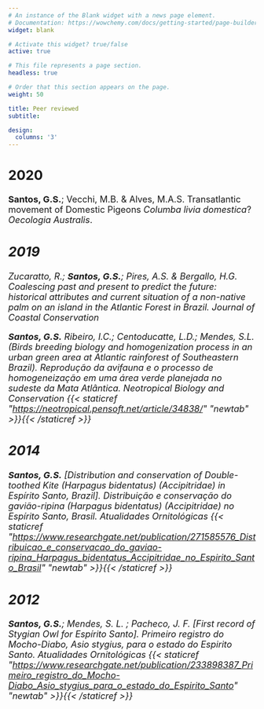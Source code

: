 ```yaml
---
# An instance of the Blank widget with a news page element.
# Documentation: https://wowchemy.com/docs/getting-started/page-builder/
widget: blank

# Activate this widget? true/false
active: true

# This file represents a page section.
headless: true

# Order that this section appears on the page.
weight: 50

title: Peer reviewed
subtitle:

design:
  columns: '3'
---
```


 <font size="4"> 
 
## 2020

**Santos, G.S.**; Vecchi, M.B. & Alves, M.A.S. Transatlantic movement of Domestic Pigeons *Columba livia domestica*? *Oecologia Australis*.
[<i class="fas fa-file-pdf">](http://dx.doi.org/10.4257/oeco.2020.2404.03)

## 2019
Zucaratto, R.; **Santos, G.S.**; Pires, A.S. & Bergallo, H.G. Coalescing past and present to predict the future: historical attributes and current situation of a non-native palm on an island in the Atlantic Forest in Brazil. *Journal of Coastal Conservation* [<i class="fas fa-file-pdf">](https://www.researchgate.net/publication/339569465_Coalescing_past_and_present_to_predict_the_future_historical_attributes_and_current_situation_of_a_non-native_palm_on_an_island_in_the_Atlantic_Forest?_sg=5b2Nu5lrWV-gVPMwaal5EU0OG5lLNXgnMED8gHuTdK-JZJQttwIijYU49u7Vl2tubj4fuS0LSVIow21XSrep1BxNEExG5W2y4XB0qyri.odvprG13sr7oiJp0b24WBlv67FSsZA-P9E8eq0U6QKP_ViEI3BFwxz6q881F0X2kinYc3sDbIcvSioNFdUUSug)

**Santos, G.S.** Ribeiro, I.C.; Centoducatte, L.D.; Mendes, S.L. (Birds breeding biology and homogenization process in an urban green area at Atlantic rainforest of Southeastern Brazil). Reprodução da avifauna e o processo de homogeneização em uma área verde planejada no sudeste da Mata Atlântica. *Neotropical Biology and Conservation* {{< staticref "https://neotropical.pensoft.net/article/34838/" "newtab" >}}<i class="fas fa-file-pdf"></i>{{< /staticref >}}

## 2014
**Santos, G.S.** [Distribution and conservation of Double-toothed Kite (Harpagus bidentatus) (Accipitridae) in Espírito Santo, Brazil]. Distribuição e conservação do gavião-ripina (Harpagus bidentatus) (Accipitridae) no Espírito Santo, Brasil. *Atualidades Ornitológicas* {{< staticref "https://www.researchgate.net/publication/271585576_Distribuicao_e_conservacao_do_gaviao-ripina_Harpagus_bidentatus_Accipitridae_no_Espirito_Santo_Brasil" "newtab" >}}<i class="fas fa-file-pdf"></i>{{< /staticref >}}

## 2012
**Santos, G.S.**; Mendes, S. L. ; Pacheco, J. F. [First record of Stygian Owl for Espírito Santo]. Primeiro registro do Mocho-Diabo, Asio stygius, para o estado do Espirito Santo. *Atualidades Ornitológicas* {{< staticref "https://www.researchgate.net/publication/233898387_Primeiro_registro_do_Mocho-Diabo_Asio_stygius_para_o_estado_do_Espirito_Santo" "newtab" >}}<i class="fas fa-file-pdf"></i>{{< /staticref >}}

 
</font>
